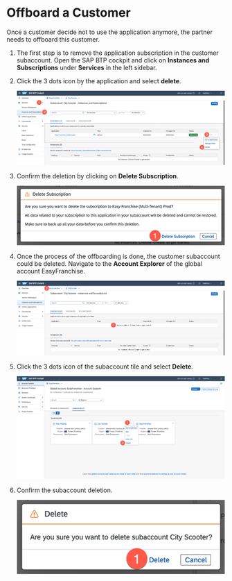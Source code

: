 # Offboard a Customer
Once a customer decide not to use the application anymore, the partner needs to offboard this customer.

1. The first step is to remove the application subscription in the customer subaccount. Open the SAP BTP cockpit and click on **Instances and Subscriptions** under **Services** in the left sidebar. 

1. Click the 3 dots icon by the application and select **delete**.

   ![](images/delete-subscription-01.png)

1. Confirm the deletion by clicking on **Delete Subscription**.
   
   ![](images/delete-subscription-02.png)

1. Once the process of the offboarding is done, the customer subaccount could be deleted. Navigate to the **Account Explorer** of the global account EasyFranchise.
   
   ![](images/delete-subscription-03.png)

1. Click the 3 dots icon of the subaccount tile and select **Delete**.

   ![](images/delete-subaccount.png)
   
1. Confirm the subaccount deletion.
   
   ![](images/delete-subaccount-02.png)
